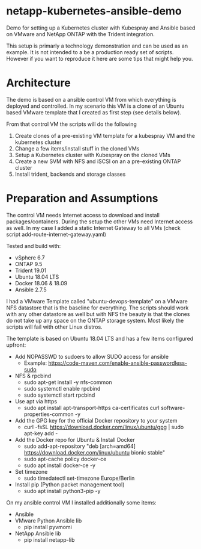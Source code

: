 # netapp-kubernetes-ansible-demo
Demo for setting up a Kubernetes cluster with Kubespray and Ansible based on VMware and NetApp ONTAP with the Trident integration.

This setup is primarly a technology demonstration and can be used as an example. It is not intended to a be a production ready set of scripts. However if you want to reproduce it here are some tips that might help you.

# Architecture
The demo is based on a ansible control VM from which everything is deployed and controlled. In my scenario this VM is a clone of an Ubuntu based VMware template that I created as first step (see details below).

From that control VM the scripts will do the following
1. Create clones of a pre-existing VM template for a kubespray VM and the kubernetes cluster
2. Change a few items/install stuff in the cloned VMs
3. Setup a Kubernetes cluster with Kubespray on the cloned VMs
4. Create a new SVM with NFS and iSCSI on an a pre-existing ONTAP cluster
5. Install trident, backends and storage classes

# Preparation and Assumptions
The control VM needs Internet access to download and install packages/containers. During the setup the other VMs need Internet access as well. In my case I added a static Internet Gateway to all VMs (check script add-route-internet-gateway.yaml)

Tested and build with:
- vSphere 6.7
- ONTAP 9.5
- Trident 19.01
- Ubuntu 18.04 LTS
- Docker 18.06 & 18.09
- Ansible 2.7.5

I had a VMware Template called "ubuntu-devops-template" on a VMware NFS datastore that is the baseline for everything. The scripts should work with any other datastore as well but with NFS the beauty is that the clones do not take up any space on the ONTAP storage system. Most likely the scripts will fail with other Linux distros.

The template is based on Ubuntu 18.04 LTS and has a few items configured upfront:

- Add NOPASSWD to sudoers to allow SUDO access for ansible
  -  Example: https://code-maven.com/enable-ansible-passwordless-sudo
- NFS & rpcbind
  - sudo apt-get install -y nfs-common
  - sudo systemctl enable rpcbind
  - sudo systemctl start rpcbind
- Use apt via https
  - sudo apt install apt-transport-https ca-certificates curl software-properties-common -y
- Add the GPG key for the official Docker repository to your system
  - curl -fsSL https://download.docker.com/linux/ubuntu/gpg | sudo apt-key add -
- Add the Docker repo for Ubuntu & Install Docker
  - sudo add-apt-repository "deb [arch=amd64] https://download.docker.com/linux/ubuntu bionic stable"
  - sudo apt-cache policy docker-ce
  - sudo apt install docker-ce -y
- Set timezone
  - sudo timedatectl set-timezone Europe/Berlin
- Install pip (Python packet management tool)
  - sudo apt install python3-pip -y

On my ansible control VM I installed additionally some items:
- Ansible 
- VMware Python Ansible lib
  - pip install pyvmomi
- NetApp Ansible lib
  - pip install netapp-lib

